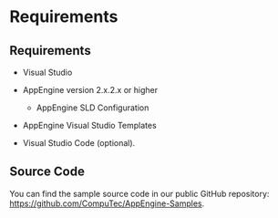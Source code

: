 # Requirements

## Requirements

- Visual Studio

- AppEngine version 2.x.2.x or higher
        
  - AppEngine SLD Configuration

- AppEngine Visual Studio Templates

- Visual Studio Code (optional).

## Source Code

You can find the sample source code in our public GitHub repository: https://github.com/CompuTec/AppEngine-Samples.